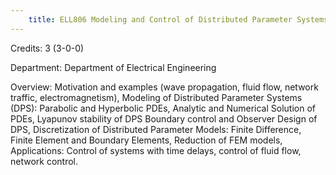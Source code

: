 ```yaml
---
    title: ELL806 Modeling and Control of Distributed Parameter Systems
---
```

Credits: 3 (3-0-0)

Department: Department of Electrical Engineering

Overview: Motivation and examples (wave propagation, fluid flow, network traffic, electromagnetism), Modeling of Distributed Parameter Systems (DPS): Parabolic and Hyperbolic PDEs, Analytic and Numerical Solution of PDEs, Lyapunov stability of DPS Boundary control and Observer Design of DPS, Discretization of Distributed Parameter Models: Finite Difference, Finite Element and Boundary Elements, Reduction of FEM models, Applications: Control of systems with time delays, control of fluid flow, network control.